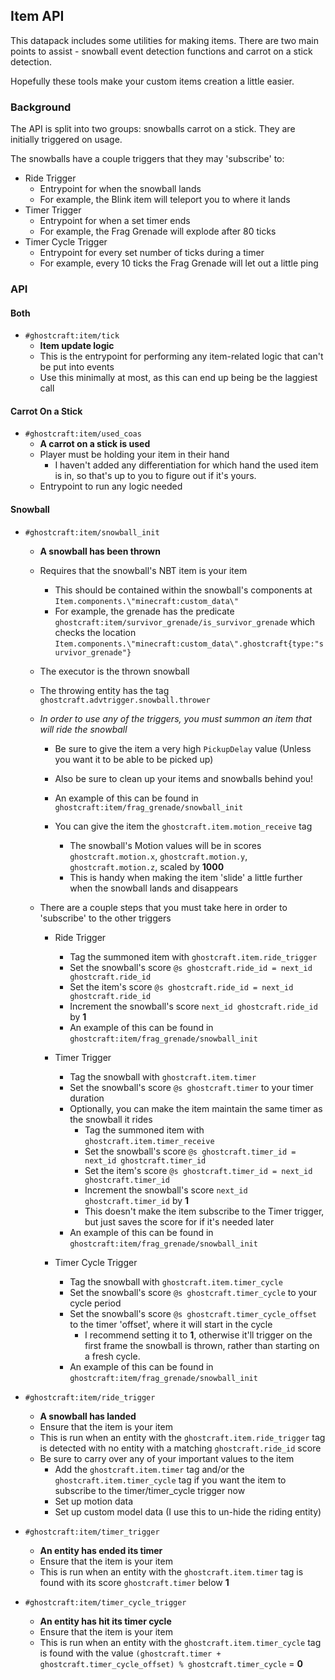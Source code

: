 

## Item API

This datapack includes some utilities for making items. There are two main points to assist - snowball event detection functions and carrot on a stick detection.

Hopefully these tools make your custom items creation a little easier.


### Background

The API is split into two groups: snowballs carrot on a stick. They are initially triggered on usage.

The snowballs have a couple triggers that they may 'subscribe' to:

- Ride Trigger
    - Entrypoint for when the snowball lands
    - For example, the Blink item will teleport you to where it lands
- Timer Trigger
    - Entrypoint for when a set timer ends
    - For example, the Frag Grenade will explode after 80 ticks
- Timer Cycle Trigger
    - Entrypoint for every set number of ticks during a timer
    - For example, every 10 ticks the Frag Grenade will let out a little ping


### API

#### Both

- `#ghostcraft:item/tick`
    - <b>Item update logic</b>
    - This is the entrypoint for performing any item-related logic that can't be put into events
    - Use this minimally at most, as this can end up being be the laggiest call


#### Carrot On a Stick

- `#ghostcraft:item/used_coas`
    - <b>A carrot on a stick is used</b>
    - Player must be holding your item in their hand
        - I haven't added any differentiation for which hand the used item is in, so that's up to you to figure out if it's yours.
    - Entrypoint to run any logic needed


#### Snowball

- `#ghostcraft:item/snowball_init`
    - <b>A snowball has been thrown</b>
    - Requires that the snowball's NBT item is your item
        - This should be contained within the snowball's components at `Item.components.\"minecraft:custom_data\"`
        - For example, the grenade has the predicate `ghostcraft:item/survivor_grenade/is_survivor_grenade` which checks the location `Item.components.\"minecraft:custom_data\".ghostcraft{type:"survivor_grenade"}`
    - The executor is the thrown snowball
    - The throwing entity has the tag `ghostcraft.advtrigger.snowball.thrower`

    - <em>In order to use any of the triggers, you must summon an item that will ride the snowball</em>

        - Be sure to give the item a very high `PickupDelay` value (Unless you want it to be able to be picked up)
        - Also be sure to clean up your items and snowballs behind you!
        - An example of this can be found in `ghostcraft:item/frag_grenade/snowball_init`

        - You can give the item the `ghostcraft.item.motion_receive` tag
            - The snowball's Motion values will be in scores `ghostcraft.motion.x`, `ghostcraft.motion.y`, `ghostcraft.motion.z`, scaled by <b>1000</b>
            - This is handy when making the item 'slide' a little further when the snowball lands and disappears

    - There are a couple steps that you must take here in order to 'subscribe' to the other triggers

        - Ride Trigger
            - Tag the summoned item with `ghostcraft.item.ride_trigger`
            - Set the snowball's score `@s ghostcraft.ride_id = next_id ghostcraft.ride_id`
            - Set the item's score `@s ghostcraft.ride_id = next_id ghostcraft.ride_id`
            - Increment the snowball's score `next_id ghostcraft.ride_id` by <b>1</b>
            - An example of this can be found in `ghostcraft:item/frag_grenade/snowball_init`

        - Timer Trigger
            - Tag the snowball with `ghostcraft.item.timer`
            - Set the snowball's score `@s ghostcraft.timer` to your timer duration
            - Optionally, you can make the item maintain the same timer as the snowball it rides
                - Tag the summoned item with `ghostcraft.item.timer_receive`
                - Set the snowball's score `@s ghostcraft.timer_id = next_id ghostcraft.timer_id`
                - Set the item's score `@s ghostcraft.timer_id = next_id ghostcraft.timer_id`
                - Increment the snowball's score `next_id ghostcraft.timer_id` by <b>1</b>
                - This doesn't make the item subscribe to the Timer trigger, but just saves the score for if it's needed later
            - An example of this can be found in `ghostcraft:item/frag_grenade/snowball_init`

        - Timer Cycle Trigger
            - Tag the snowball with `ghostcraft.item.timer_cycle`
            - Set the snowball's score `@s ghostcraft.timer_cycle` to your cycle period
            - Set the snowball's score `@s ghostcraft.timer_cycle_offset` to the timer 'offset', where it will start in the cycle
                - I recommend setting it to <b>1</b>, otherwise it'll trigger on the first frame the snowball is thrown, rather than starting on a fresh cycle.
            - An example of this can be found in `ghostcraft:item/frag_grenade/snowball_init`
    
- `#ghostcraft:item/ride_trigger`
    - <b>A snowball has landed</b>
    - Ensure that the item is your item
    - This is run when an entity with the `ghostcraft.item.ride_trigger` tag is detected with no entity with a matching `ghostcraft.ride_id` score
    - Be sure to carry over any of your important values to the item
        - Add the `ghostcraft.item.timer` tag and/or the `ghostcraft.item.timer_cycle` tag if you want the item to subscribe to the timer/timer_cycle trigger now
        - Set up motion data
        - Set up custom model data (I use this to un-hide the riding entity)
    
- `#ghostcraft:item/timer_trigger`
    - <b>An entity has ended its timer</b>
    - Ensure that the item is your item
    - This is run when an entity with the `ghostcraft.item.timer` tag is found with its score `ghostcraft.timer` below <b>1</b>
    
- `#ghostcraft:item/timer_cycle_trigger`
    - <b>An entity has hit its timer cycle</b>
    - Ensure that the item is your item
    - This is run when an entity with the `ghostcraft.item.timer_cycle` tag is found with the value `(ghostcraft.timer + ghostcraft.timer_cycle_offset) % ghostcraft.timer_cycle` = <b>0</b>

